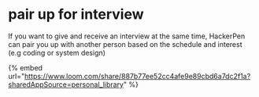# pair up for interview

If you want to give and receive an interview at the same time, HackerPen can pair you up with another person based on the schedule and interest (e.g coding or system design)

{% embed url="https://www.loom.com/share/887b77ee52cc4afe9e89cbd6a7dc2f1a?sharedAppSource=personal_library" %}

